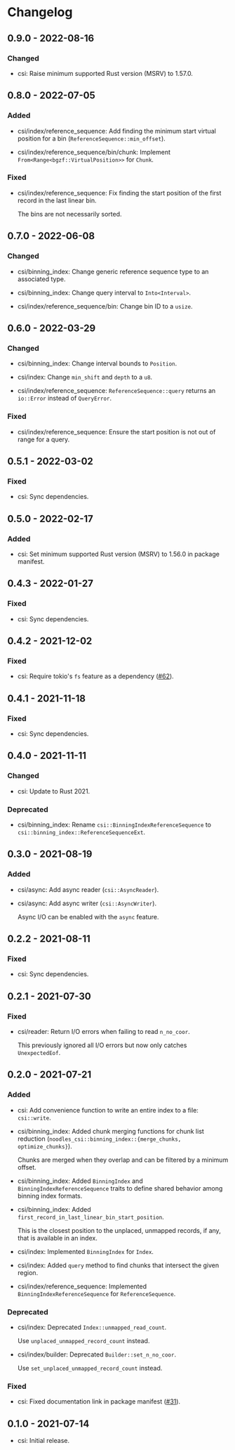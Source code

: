 # Changelog

## 0.9.0 - 2022-08-16

### Changed

  * csi: Raise minimum supported Rust version (MSRV) to 1.57.0.

## 0.8.0 - 2022-07-05

### Added

  * csi/index/reference_sequence: Add finding the minimum start virtual
    position for a bin (`ReferenceSequence::min_offset`).

  * csi/index/reference_sequence/bin/chunk: Implement
    `From<Range<bgzf::VirtualPosition>>` for `Chunk`.

### Fixed

  * csi/index/reference_sequence: Fix finding the start position of the first
    record in the last linear bin.

    The bins are not necessarily sorted.

## 0.7.0 - 2022-06-08

### Changed

  * csi/binning_index: Change generic reference sequence type to an associated
    type.

  * csi/binning_index: Change query interval to `Into<Interval>`.

  * csi/index/reference_sequence/bin: Change bin ID to a `usize`.

## 0.6.0 - 2022-03-29

### Changed

  * csi/binning_index: Change interval bounds to `Position`.

  * csi/index: Change `min_shift` and `depth` to a `u8`.

  * csi/index/reference_sequence: `ReferenceSequence::query` returns an
    `io::Error` instead of `QueryError`.

### Fixed

  * csi/index/reference_sequence: Ensure the start position is not out of range
    for a query.

## 0.5.1 - 2022-03-02

### Fixed

  * csi: Sync dependencies.

## 0.5.0 - 2022-02-17

### Added

  * csi: Set minimum supported Rust version (MSRV) to 1.56.0 in package
    manifest.

## 0.4.3 - 2022-01-27

### Fixed

  * csi: Sync dependencies.

## 0.4.2 - 2021-12-02

### Fixed

  * csi: Require tokio's `fs` feature as a dependency ([#62]).

[#62]: https://github.com/zaeleus/noodles/issues/62

## 0.4.1 - 2021-11-18

### Fixed

  * csi: Sync dependencies.

## 0.4.0 - 2021-11-11

### Changed

  * csi: Update to Rust 2021.

### Deprecated

  * csi/binning_index: Rename `csi::BinningIndexReferenceSequence` to
    `csi::binning_index::ReferenceSequenceExt`.

## 0.3.0 - 2021-08-19

### Added

  * csi/async: Add async reader (`csi::AsyncReader`).

  * csi/async: Add async writer (`csi::AsyncWriter`).

    Async I/O can be enabled with the `async` feature.

## 0.2.2 - 2021-08-11

### Fixed

  * csi: Sync dependencies.

## 0.2.1 - 2021-07-30

### Fixed

  * csi/reader: Return I/O errors when failing to read `n_no_coor`.

    This previously ignored all I/O errors but now only catches
    `UnexpectedEof`.

## 0.2.0 - 2021-07-21

### Added

  * csi: Add convenience function to write an entire index to a file:
    `csi::write`.

  * csi/binning_index: Added chunk merging functions for chunk list reduction
    (`noodles_csi::binning_index::{merge_chunks, optimize_chunks}`).

    Chunks are merged when they overlap and can be filtered by a minimum
    offset.

  * csi/binning_index: Added `BinningIndex` and `BinningIndexReferenceSequence`
    traits to define shared behavior among binning index formats.

  * csi/binning_index: Added `first_record_in_last_linear_bin_start_position`.

    This is the closest position to the unplaced, unmapped records, if any,
    that is available in an index.

  * csi/index: Implemented `BinningIndex` for `Index`.

  * csi/index: Added `query` method to find chunks that intersect the given
    region.

  * csi/index/reference_sequence: Implemented `BinningIndexReferenceSequence`
    for `ReferenceSequence`.

### Deprecated

  * csi/index: Deprecated `Index::unmapped_read_count`.

    Use `unplaced_unmapped_record_count` instead.

  * csi/index/builder: Deprecated `Builder::set_n_no_coor`.

    Use `set_unplaced_unmapped_record_count` instead.

### Fixed

  * csi: Fixed documentation link in package manifest ([#31]).

[#31]: https://github.com/zaeleus/noodles/issues/31

## 0.1.0 - 2021-07-14

  * csi: Initial release.
